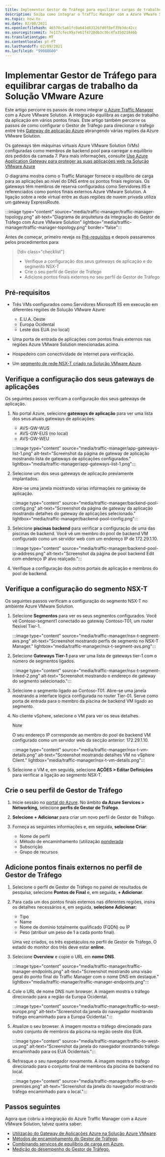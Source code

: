 ```yaml
---
title: Implementar Gestor de Tráfego para equilibrar cargas de trabalho da Solução VMware Azure
description: Saiba como integrar o Traffic Manager com a Azure VMware Solution para equilibrar as cargas de trabalho das aplicações em vários pontos finais em diferentes regiões.
ms.topic: how-to
ms.date: 02/08/2021
ms.openlocfilehash: 46570c5a61fc0a641d83126fd0f8ef35b3dc42cc
ms.sourcegitcommit: 7e117cfec95a7e61f4720db3c36c4fa35021846b
ms.translationtype: MT
ms.contentlocale: pt-PT
ms.lasthandoff: 02/09/2021
ms.locfileid: "99988600"
---
```

# <a name="deploy-traffic-manager-to-balance-azure-vmware-solution-workloads"></a>Implementar Gestor de Tráfego para equilibrar cargas de trabalho da Solução VMware Azure

Este artigo percorre os passos de como integrar [o Azure Traffic Manager](../traffic-manager/traffic-manager-overview.md) com a Azure VMware Solution. A integração equilibra as cargas de trabalho da aplicação em vários pontos finais. Este artigo também percorre os passos de como configurar o Gestor de Tráfego para direcionar o tráfego entre três [Gateway de aplicação Azure](../application-gateway/overview.md) abrangendo várias regiões da Azure VMware Solution. 

Os gateways têm máquinas virtuais Azure VMware Solution (VMs) configuradas como membros de backend pool para carregar o equilíbrio dos pedidos da camada 7. Para mais informações, consulte [Use Azure Application Gateway para proteger as suas aplicações web na Solução VMware Azure](protect-azure-vmware-solution-with-application-gateway.md)

O diagrama mostra como o Traffic Manager fornece o equilíbrio de carga para as aplicações ao nível do DNS entre os pontos finais regionais. Os gateways têm membros de reserva configurados como Servidores IIS e referenciados como pontos finais externos Azure VMware Solution. A ligação sobre a rede virtual entre as duas regiões de nuvem privada utiliza um gateway ExpressRoute.   

:::image type="content" source="media/traffic-manager/traffic-manager-topology.png" alt-text="Diagrama de arquitetura da integração do Gestor de Tráfego com Azure VMware Solution" lightbox="media/traffic-manager/traffic-manager-topology.png" border="false":::

Antes de começar, primeiro reveja os [Pré-requisitos](#prerequisites) e depois passaremos pelos procedimentos para:

> [!div class="checklist"]
> * Verifique a configuração dos seus gateways de aplicação e do segmento NSX-T
> * Crie o seu perfil de Gestor de Tráfego
> * Adicione pontos finais externos no seu perfil de Gestor de Tráfego

## <a name="prerequisites"></a>Pré-requisitos

- Três VMs configurados como Servidores Microsoft IIS em execução em diferentes regiões de Solução VMware Azure: 
   - E.U.A. Oeste
   - Europa Ocidental
   - Leste dos EUA (no local) 

- Uma porta de entrada de aplicações com pontos finais externos nas regiões Azure VMware Solution mencionadas acima.

- Hospedeiro com conectividade de internet para verificação. 

- Um [segmento de rede NSX-T criado na Solução VMware Azure](tutorial-nsx-t-network-segment.md).

## <a name="verify-your-application-gateways-configuration"></a>Verifique a configuração dos seus gateways de aplicações

Os seguintes passos verificam a configuração dos seus gateways de aplicação.

1. No portal Azure, selecione **gateways de aplicação** para ver uma lista dos seus atuais gateways de aplicações:

   - AVS-GW-WUS
   - AVS-GW-EUS (no local)
   - AVS-GW-WEU

   :::image type="content" source="media/traffic-manager/app-gateways-list-1.png" alt-text="Screenshot da página de gateway de aplicação mostrando lista de gateways de aplicações configurados." lightbox="media/traffic-manager/app-gateways-list-1.png":::

1. Selecione um dos seus gateways de aplicação previamente implantados. 

   Abre-se uma janela mostrando várias informações no gateway de aplicação. 

   :::image type="content" source="media/traffic-manager/backend-pool-config.png" alt-text="Screenshot da página de gateway da aplicação mostrando detalhes do gateway de aplicações selecionado." lightbox="media/traffic-manager/backend-pool-config.png":::

1. Selecione **piscinas backend** para verificar a configuração de uma das piscinas de backend. Você vê um membro do pool de backend VM configurado como um servidor web com um endereço IP de 172.29.1.10.
 
   :::image type="content" source="media/traffic-manager/backend-pool-ip-address.png" alt-text="Screenshot da página de pool backend Edit com endereço IP alvo realçado.":::

1. Verifique a configuração dos outros portais de aplicação e membros do pool de backend. 

## <a name="verify-the-nsx-t-segment-configuration"></a>Verifique a configuração do segmento NSX-T

Os seguintes passos verificam a configuração do segmento NSX-T no ambiente Azure VMware Solution.

1. Selecione **Segmentos** para ver os seus segmentos configurados.  Você vê Contoso-segment1 conectado ao gateway Contoso-T01, um router flexível Tier-1.

   :::image type="content" source="media/traffic-manager/nsx-t-segment-avs.png" alt-text="Screenshot mostrando perfis de segmento no NSX-T Manager." lightbox="media/traffic-manager/nsx-t-segment-avs.png":::    

1. Selecione **Gateways Tier-1** para ver uma lista de gateways tier-1 com o número de segmentos ligados. 

   :::image type="content" source="media/traffic-manager/nsx-t-segment-linked-2.png" alt-text="Screenshot mostrando o endereço de gateway do segmento selecionado.":::    

1. Selecione o segmento ligado ao Contoso-T01. Abre-se uma janela mostrando a interface lógica configurada no router Tier-01. Serve como porta de entrada para o membro da piscina de backend VM ligado ao segmento.

1. No cliente vSphere, selecione o VM para ver os seus detalhes. 

   >[!NOTE]
   >O seu endereço IP corresponde ao membro do pool de backend VM configurado como um servidor web da secção anterior: 172.29.1.10.

   :::image type="content" source="media/traffic-manager/nsx-t-vm-details.png" alt-text="Screenshot mostrando detalhes VM no vSphere Client." lightbox="media/traffic-manager/nsx-t-vm-details.png":::    

4. Selecione o VM e, em seguida, selecione **AÇÕES > Editar Definições** para verificar a ligação ao segmento NSX-T.

## <a name="create-your-traffic-manager-profile"></a>Crie o seu perfil de Gestor de Tráfego

1. Inicie sessão no [portal do Azure](https://rc.portal.azure.com/#home). No âmbito **da Azure Services > Networking,** selecione **perfis de Gestor de Tráfego**.

2. **Selecione + Adicionar** para criar um novo perfil de Gestor de Tráfego.
 
3. Forneça as seguintes informações e, em seguida, **selecione Criar**:

   - Nome de perfil
   - Método de encaminhamento (utilização [ponderada](../traffic-manager/traffic-manager-routing-methods.md)
   - Subscrição
   - Grupo de recursos

## <a name="add-external-endpoints-into-the-traffic-manager-profile"></a>Adicione pontos finais externos no perfil de Gestor de Tráfego

1. Selecione o perfil de Gestor de Tráfego no painel de resultados de pesquisa, selecione **Pontos de Final** e, em seguida, **+ Adicionar**.

1. Para cada um dos pontos finais externos nas diferentes regiões, insira os detalhes necessários e, em seguida, **selecione Adicionar:** 
   - Tipo
   - Name
   - Nome de domínio totalmente qualificado (FQDN) ou IP
   - Peso (atribuir um peso de 1 a cada ponto final). 

   Uma vez criados, os três espetáculos no perfil de Gestor de Tráfego. O estado do monitor dos três deve estar **online**.

3. Selecione **Overview** e copie o URL em **nome DNS**.

   :::image type="content" source="media/traffic-manager/traffic-manager-endpoints.png" alt-text="Screenshot mostrando uma visão geral do ponto final do Traffic Manager com o nome DNS em destaque." lightbox="media/traffic-manager/traffic-manager-endpoints.png"::: 

4. Cole o URL de nome DNS num browser. A imagem mostra o tráfego direcionado para a região da Europa Ocidental.

   :::image type="content" source="media/traffic-manager/traffic-to-west-europe.png" alt-text="Screenshot da janela do navegador mostrando tráfego encaminhado para a Europa Ocidental."::: 

5. Atualize o seu browser. A imagem mostra o tráfego direcionado para outro conjunto de membros da piscina na região oeste dos EUA.

   :::image type="content" source="media/traffic-manager/traffic-to-west-us.png" alt-text="Screenshot da janela do navegador mostrando tráfego encaminhado para os EUA Ocidentais."::: 

6. Refresque o seu navegador novamente. A imagem mostra o tráfego direcionado para o conjunto final de membros da piscina de backend no local.

   :::image type="content" source="media/traffic-manager/traffic-to-on-premises.png" alt-text="Screenshot da janela do navegador mostrando tráfego encaminhado para o local.":::

## <a name="next-steps"></a>Passos seguintes

Agora que cobriu a integração do Azure Traffic Manager com a Azure VMware Solution, talvez queira saber:

- [Utilização do Gateway de Aplicações Azure na Solução Azure VMware](protect-azure-vmware-solution-with-application-gateway.md).
- [Métodos de encaminhamento do Gestor de Tráfego](../traffic-manager/traffic-manager-routing-methods.md).
- [Combinando serviços de equilíbrio de carga em Azure.](../traffic-manager/traffic-manager-load-balancing-azure.md)
- [Medição do desempenho do Gestor de Tráfego.](../traffic-manager/traffic-manager-performance-considerations.md)
